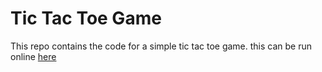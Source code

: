 # Tic Tac Toe Game 

This repo contains the code for a simple tic tac toe game. this can be run online [here](https://replit.com/@Just2Deep/PythonTicTacToe#main.py)
